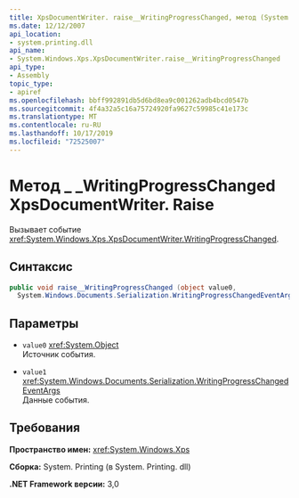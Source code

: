 ```yaml
---
title: XpsDocumentWriter. raise__WritingProgressChanged, метод (System. Windows. XPS)
ms.date: 12/12/2007
api_location:
- system.printing.dll
api_name:
- System.Windows.Xps.XpsDocumentWriter.raise__WritingProgressChanged
api_type:
- Assembly
topic_type:
- apiref
ms.openlocfilehash: bbff992891db5d6bd8ea9c001262adb4bcd0547b
ms.sourcegitcommit: 4f4a32a5c16a75724920fa9627c59985c41e173c
ms.translationtype: MT
ms.contentlocale: ru-RU
ms.lasthandoff: 10/17/2019
ms.locfileid: "72525007"
---
```

# <a name="xpsdocumentwriterraise__writingprogresschanged-method"></a>Метод \_ \_WritingProgressChanged XpsDocumentWriter. Raise

Вызывает событие <xref:System.Windows.Xps.XpsDocumentWriter.WritingProgressChanged>.

## <a name="syntax"></a>Синтаксис

```csharp
public void raise__WritingProgressChanged (object value0, 
  System.Windows.Documents.Serialization.WritingProgressChangedEventArgs value1);
```

## <a name="parameters"></a>Параметры

- `value0` <xref:System.Object>  
  Источник события.

- `value1`  <xref:System.Windows.Documents.Serialization.WritingProgressChangedEventArgs>  
  Данные события.
  
## <a name="requirements"></a>Требования

**Пространство имен:** <xref:System.Windows.Xps>

**Сборка:** System. Printing (в System. Printing. dll)

**.NET Framework версии:** 3,0
